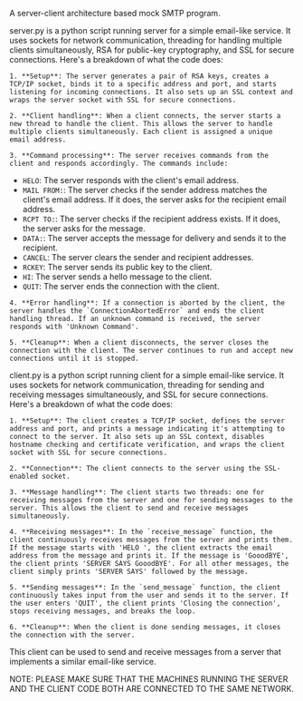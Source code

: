 A server-client architecture based mock SMTP program.

server.py is a python script running server for a simple email-like service. It uses sockets for network communication, threading for handling multiple clients simultaneously, RSA for public-key cryptography, and SSL for secure connections. Here's a breakdown of what the code does:

    1. **Setup**: The server generates a pair of RSA keys, creates a TCP/IP socket, binds it to a specific address and port, and starts listening for incoming connections. It also sets up an SSL context and wraps the server socket with SSL for secure connections.

    2. **Client handling**: When a client connects, the server starts a new thread to handle the client. This allows the server to handle multiple clients simultaneously. Each client is assigned a unique email address.

    3. **Command processing**: The server receives commands from the client and responds accordingly. The commands include:
   - `HELO`: The server responds with the client's email address.
   - `MAIL FROM:`: The server checks if the sender address matches the client's email address. If it does, the server asks for the recipient email address.
   - `RCPT TO:`: The server checks if the recipient address exists. If it does, the server asks for the message.
   - `DATA:`: The server accepts the message for delivery and sends it to the recipient.
   - `CANCEL`: The server clears the sender and recipient addresses.
   - `RCKEY`: The server sends its public key to the client.
   - `HI`: The server sends a hello message to the client.
   - `QUIT`: The server ends the connection with the client.

    4. **Error handling**: If a connection is aborted by the client, the server handles the `ConnectionAbortedError` and ends the client handling thread. If an unknown command is received, the server responds with 'Unknown Command'.

    5. **Cleanup**: When a client disconnects, the server closes the connection with the client. The server continues to run and accept new connections until it is stopped.


client.py is a python script running client for a simple email-like service. It uses sockets for network communication, threading for sending and receiving messages simultaneously, and SSL for secure connections. Here's a breakdown of what the code does:

    1. **Setup**: The client creates a TCP/IP socket, defines the server address and port, and prints a message indicating it's attempting to connect to the server. It also sets up an SSL context, disables hostname checking and certificate verification, and wraps the client socket with SSL for secure connections.

    2. **Connection**: The client connects to the server using the SSL-enabled socket.

    3. **Message handling**: The client starts two threads: one for receiving messages from the server and one for sending messages to the server. This allows the client to send and receive messages simultaneously.

    4. **Receiving messages**: In the `receive_message` function, the client continuously receives messages from the server and prints them. If the message starts with 'HELO ', the client extracts the email address from the message and prints it. If the message is 'GooodBYE', the client prints 'SERVER SAYS GooodBYE'. For all other messages, the client simply prints 'SERVER SAYS' followed by the message.

    5. **Sending messages**: In the `send_message` function, the client continuously takes input from the user and sends it to the server. If the user enters 'QUIT', the client prints 'Closing the connection', stops receiving messages, and breaks the loop.

    6. **Cleanup**: When the client is done sending messages, it closes the connection with the server.

This client can be used to send and receive messages from a server that implements a similar email-like service.

NOTE: PLEASE MAKE SURE THAT THE MACHINES RUNNING THE SERVER AND THE CLIENT CODE BOTH ARE CONNECTED TO THE SAME NETWORK.